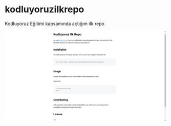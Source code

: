 # kodluyoruzilkrepo
Kodluyoruz Eğitimi kapsamında açtığım ilk repo

![Gorsel](https://raw.githubusercontent.com/Kodluyoruz/taskforce/main/git/odev1/figures/markdown.png)


